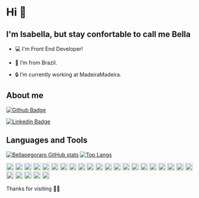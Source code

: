 # Hi 👋

## I'm Isabella, but stay confortable to call me Bella

- :computer: I'm Front End Developer!

- :house_with_garden: I’m from Brazil.

- :lock: I’m currently working at MadeiraMadeira.


## About me

[![Github Badge](https://img.shields.io/badge/-Github-000?style=flat-square&logo=Github&logoColor=white&link=https://github.com/bellapegoraro/)](https://github.com/bellapegoraro/)

[![Linkedin Badge](https://img.shields.io/badge/-LinkedIn-blue?style=flat-square&logo=Linkedin&logoColor=white&link=https://www.linkedin.com/in/isabella-pegoraro-marcondes/)](https://www.linkedin.com/in/isabella-pegoraro-marcondes/)

## Languages and Tools
[![Bellapegoraro GitHub stats](https://github-readme-stats.vercel.app/api/?username=bellapegoraro)](https://github.com/bellapegoraro/github-readme-stats)
[![Top Langs](https://github-readme-stats.vercel.app/api/top-langs/?username=bellapegoraro&layout=compact)](https://github.com/bellapegoraro/github-readme-stats)

<code><img height= "20" src="https://img.shields.io/badge/JavaScript-F7DF1E?style=for-the-badge&logo=javascript&logoColor=black"></code>
<code><img height= "20" src="https://img.shields.io/badge/CSS3-1572B6?style=for-the-badge&logo=css3&logoColor=white"></code>
<code><img height= "20" src="https://img.shields.io/badge/HTML-239120?style=for-the-badge&logo=html5&logoColor=white"></code>
<code><img height= "20" src="https://img.shields.io/badge/Pug-E3C29B?style=for-the-badge&logo=pug&logoColor=black"></code>
<code><img height= "20" src="https://img.shields.io/badge/Yarn-2C8EBB?style=for-the-badge&logo=yarn&logoColor=white"></code>
<code><img height= "20" src="https://img.shields.io/badge/Jest-C21325?style=for-the-badge&logo=jest&logoColor=white"></code>
<code><img height= "20" src="https://img.shields.io/badge/React-20232A?style=for-the-badge&logo=react&logoColor=61DAFB"></code>
<code><img height= "20" src="https://img.shields.io/badge/Vue.js-35495E?style=for-the-badge&logo=vuedotjs&logoColor=4FC08D"></code>
<code><img height= "20" src="https://img.shields.io/badge/styled--components-DB7093?style=for-the-badge&logo=styled-components&logoColor=white"></code>
<code><img height= "20" src="https://img.shields.io/badge/Material--UI-0081CB?style=for-the-badge&logo=material-ui&logoColor=white"></code>
<code><img height= "20" src="https://img.shields.io/badge/Redux-593D88?style=for-the-badge&logo=redux&logoColor=white"></code>
<code><img height= "20" src="https://img.shields.io/badge/json-5E5C5C?style=for-the-badge&logo=json&logoColor=white"></code>
<code><img height= "20" src="https://img.shields.io/badge/Python-3776AB?style=for-the-badge&logo=python&logoColor=white"></code>
<code><img height= "20" src="https://img.shields.io/badge/MySQL-00000F?style=for-the-badge&logo=mysql&logoColor=white"></code>
<code><img height= "20" src="https://img.shields.io/badge/PostgreSQL-316192?style=for-the-badge&logo=postgresql&logoColor=white"></code>
<code><img height= "20" src="https://img.shields.io/badge/SQLite-07405E?style=for-the-badge&logo=sqlite&logoColor=white"></code>
<code><img height= "20" src="https://img.shields.io/badge/DJANGO-REST-ff1709?style=for-the-badge&logo=django&logoColor=white&color=ff1709&labelColor=gray"></code>
<code><img height= "20" src="https://img.shields.io/badge/Flask-000000?style=for-the-badge&logo=flask&logoColor=white"></code>
<code><img height= "20" src="https://img.shields.io/badge/Docker-2CA5E0?style=for-the-badge&logo=docker&logoColor=white"></code>
<code><img height= "20" src="https://img.shields.io/badge/Git-F05032?style=for-the-badge&logo=git&logoColor=white"></code>
<code><img height= "20" src="https://img.shields.io/badge/Heroku-430098?style=for-the-badge&logo=heroku&logoColor=white"></code>
<code><img height= "20" src="https://img.shields.io/badge/Vercel-000000?style=for-the-badge&logo=vercel&logoColor=white"></code>
<code><img height= "20" src="https://img.shields.io/badge/Ubuntu-E95420?style=for-the-badge&logo=ubuntu&logoColor=white"></code>
<code><img height= "20" src="https://img.shields.io/badge/Figma-F24E1E?style=for-the-badge&logo=figma&logoColor=white"></code>
<code><img height= "20" src="https://img.shields.io/badge/Trello-0052CC?style=for-the-badge&logo=trello&logoColor=white"></code>
<code><img height= "20" src="https://img.shields.io/badge/Notion-000000?style=for-the-badge&logo=notion&logoColor=white"></code>


Thanks for visiting :woman_technologist:
